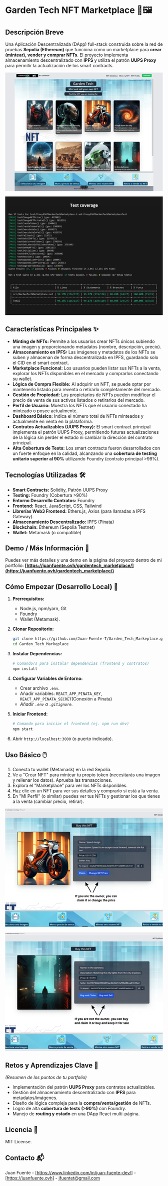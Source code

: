 # Garden Tech NFT Marketplace 🌳🖼️

## Descripción Breve

Una Aplicación Descentralizada (DApp) full-stack construida sobre la red de pruebas **Sepolia (Ethereum)** que funciona como un marketplace para **crear (mintear), vender y comprar NFTs**. El proyecto implementa almacenamiento descentralizado con **IPFS** y utiliza el patrón **UUPS Proxy** para permitir la actualización de los smart contracts.

![Garden Tech Marketplace Screenshot](src/assets/GardenTechImage1.png)

![Foundry Test Coverage](src/assets/GardenTechTestCoverage.png)

## Características Principales ✨

* **Minting de NFTs:** Permite a los usuarios crear NFTs únicos subiendo una imagen y proporcionando metadatos (nombre, descripción, precio).
* **Almacenamiento en IPFS:** Las imágenes y metadatos de los NFTs se suben y almacenan de forma descentralizada en IPFS, guardando solo el CID en el smart contract.
* **Marketplace Funcional:** Los usuarios pueden listar sus NFTs a la venta, explorar los NFTs disponibles en el mercado y comprarlos conectando su wallet.
* **Lógica de Compra Flexible:** Al adquirir un NFT, se puede optar por mantenerlo listado para reventa o retirarlo completamente del mercado.
* **Gestión de Propiedad:** Los propietarios de NFTs pueden modificar el precio de venta de sus activos listados o retirarlos del mercado.
* **Perfil de Usuario:** Muestra los NFTs que el usuario conectado ha minteado o posee actualmente.
* **Dashboard Básico:** Indica el número total de NFTs minteados y actualmente en venta en la plataforma.
* **Contratos Actualizables (UUPS Proxy):** El smart contract principal implementa el patrón UUPS Proxy, permitiendo futuras actualizaciones de la lógica sin perder el estado ni cambiar la dirección del contrato principal.
* **Alta Cobertura de Tests:** Los smart contracts fueron desarrollados con un fuerte enfoque en la calidad, alcanzando una **cobertura de testing unitario superior al 90%** utilizando Foundry (contrato principal >99%).

## Tecnologías Utilizadas 🛠️

* **Smart Contracts:** Solidity, Patrón UUPS Proxy
* **Testing:** Foundry (Cobertura >90%)
* **Entorno Desarrollo Contratos:** Foundry
* **Frontend:** React, JavaScript, CSS, Tailwind
* **Librerías Web3 Frontend:** Ethers.js, Axios (para llamadas a IPFS Gateway).
* **Almacenamiento Descentralizado:** IPFS (Pinata) 
* **Blockchain:** Ethereum (Sepolia Testnet)
* **Wallet:** Metamask (o compatible)

## Demo / Más Información 🔗

Puedes ver más detalles y una demo en la página del proyecto dentro de mi portfolio:
**[https://juanfuente.ovh/gardentech_marketplace/](https://juanfuente.ovh/gardentech_marketplace/)**

## Cómo Empezar (Desarrollo Local) 🚀

1.  **Prerrequisitos:**
    * Node.js, npm/yarn, Git
    * Foundry 
    * Wallet (Metamask).

2.  **Clonar Repositorio:**
    ```bash
    git clone https://github.com/Juan-Fuente-T/Garden_Tech_Markeplace.git
    cd Garden_Tech_Markeplace
    ```
3.  **Instalar Dependencias:**
    ```bash
    # Comando/s para instalar dependencias (frontend y contratos)
    npm install
    ```
4.  **Configurar Variables de Entorno:**
    * Crear archivo `.env`.
    * Añadir variables: `REACT_APP_PINATA_KEY`, `REACT_APP_PINATA_SECRET`(Conexión a Pinata)
    * *Añadir `.env` a `.gitignore`.*
5.  **Iniciar Frontend:**
    ```bash
    # Comando para iniciar el frontend (ej. npm run dev)
    npm start
    ```
6.  Abrir `http://localhost:3000` (o puerto indicado).

## Uso Básico 🖱️

1.  Conecta tu wallet (Metamask) en la red Sepolia.
2.  Ve a "Crear NFT" para mintear tu propio token (necesitarás una imagen y rellenar los datos). Aprueba las transacciones.
3.  Explora el "Marketplace" para ver los NFTs disponibles.
4.  Haz clic en un NFT para ver sus detalles y comprarlo si está a la venta.
5.  En "Mi Perfil" (o similar) puedes ver tus NFTs y gestionar los que tienes a la venta (cambiar precio, retirar).
   

![Garden Tech Usage](src/assets/GardenTechImage2.png)

![Garden Tech Usage](src/assets/GardenTechImage3.png)

## Retos y Aprendizajes Clave 🧠

*(Resumen de los puntos de tu portfolio)*
* Implementación del patrón **UUPS Proxy** para contratos actualizables.
* Gestión del almacenamiento descentralizado con **IPFS** para metadatos/imágenes.
* Diseño de lógica compleja para la **compra/venta/gestión** de NFTs.
* Logro de alta **cobertura de tests (>90%)** con Foundry.
* Manejo de **routing y estado** en una DApp React multi-página.

## Licencia 📄

MIT License.

## Contacto 📬

Juan Fuente - [https://www.linkedin.com/in/juan-fuente-dev/] - [https://juanfuente.ovh] - jfuentet@gmail.com
